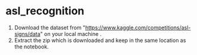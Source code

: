 # asl_recognition

1. Download the dataset from "https://www.kaggle.com/competitions/asl-signs/data" on your local machine .
2. Extract the zip which is downloaded and keep in the same location as the notebook.
